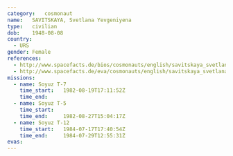 ```yaml
---
category:	cosmonaut
name:	SAVITSKAYA, Svetlana Yevgeniyena 
type:	civilian
dob:	1948-08-08
country:
  - URS
gender:	Female
references:
  - http://www.spacefacts.de/bios/cosmonauts/english/savitskaya_svetlana.htm
  - http://www.spacefacts.de/eva/cosmonauts/english/savitskaya_svetlana.htm
missions:
  - name: Soyuz T-7
    time_start:   1982-08-19T17:11:52Z
    time_end:     
  - name: Soyuz T-5
    time_start:   
    time_end:     1982-08-27T15:04:17Z
  - name: Soyuz T-12
    time_start:   1984-07-17T17:40:54Z
    time_end:     1984-07-29T12:55:31Z
evas:
---
```

